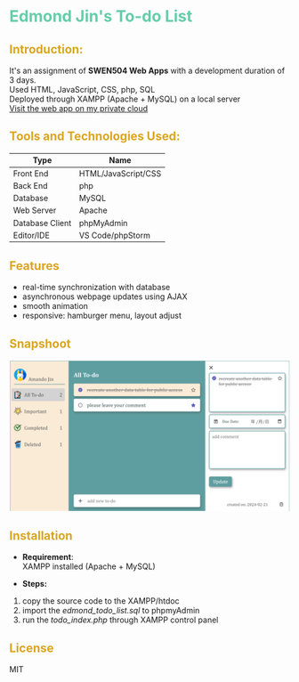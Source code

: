 # <font color=mediumaquamarine> Edmond Jin's To-do List </font>
## <font color=goldenrod>Introduction:</font>  
It's an assignment of **SWEN504 Web Apps** with a development duration of 3 days.  
Used HTML, JavaScript, CSS, php, SQL  
Deployed through XAMPP (Apache + MySQL) on a local server  
[Visit the web app on my private cloud](http://161.65.83.227:2012/todo_index.php)  

## <font color=goldenrod>Tools and Technologies Used:</font> 
| Type | Name |
| ----------- | ----------- |
| Front End  | HTML/JavaScript/CSS |
| Back End   | php 
| Database   | MySQL |
| Web Server | Apache |
| Database Client | phpMyAdmin |
| Editor/IDE | VS Code/phpStorm |

## <font color=goldenrod>Features</font>
- real-time synchronization with database
- asynchronous webpage updates using AJAX
- smooth animation
- responsive: hamburger menu, layout adjust 

## <font color=goldenrod>Snapshoot</font>
![UI](UI.png)

## <font color=goldenrod>Installation</font>
- **Requirement**:  
XAMPP installed (Apache + MySQL)  

- **Steps:**
1. copy the source code to the XAMPP/htdoc
2. import the *edmond_todo_list.sql* to phpmyAdmin
3. run the *todo_index.php* through XAMPP control panel

## <font color=goldenrod>License</font>
MIT